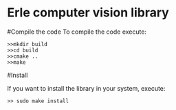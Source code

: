 Erle computer vision library
============================

#Compile the code 
To compile the code execute:
```
>>mkdir build
>>cd build
>>cmake ..
>>make
```

#Install

If you want to install the library in your system, execute:

```
>> sudo make install
```

